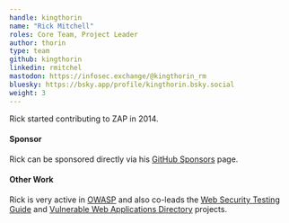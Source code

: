 ```yaml
---
handle: kingthorin
name: "Rick Mitchell"
roles: Core Team, Project Leader
author: thorin
type: team
github: kingthorin
linkedin: rmitchel
mastodon: https://infosec.exchange/@kingthorin_rm
bluesky: https://bsky.app/profile/kingthorin.bsky.social
weight: 3
---
```

Rick started contributing to ZAP in 2014.

#### Sponsor

Rick can be sponsored directly via his [GitHub Sponsors](https://github.com/sponsors/kingthorin/) page.

#### Other Work

Rick is very active in [OWASP](https://owasp.org/) and also co-leads the 
[Web Security Testing Guide](https://owasp.org/www-project-web-security-testing-guide/) and 
[Vulnerable Web Applications Directory](https://owasp.org/www-project-vulnerable-web-applications-directory/)
projects.
